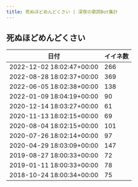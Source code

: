 ```yaml
---
title: 死ぬほどめんどくさい | 深夜の歌詞Bot集計
---
```

## 死ぬほどめんどくさい

|日付|イイネ数|
|-|-|
|2022-12-02 18:02:47+00:00|266|
|2022-08-28 18:02:37+00:00|369|
|2022-06-05 18:02:38+00:00|138|
|2022-01-09 18:04:19+00:00|90|
|2020-12-14 18:03:27+00:00|61|
|2020-11-13 18:02:15+00:00|69|
|2020-08-04 18:02:15+00:00|101|
|2020-07-26 18:02:14+00:00|97|
|2020-04-29 18:03:09+00:00|147|
|2019-08-27 18:00:33+00:00|72|
|2019-01-11 18:00:33+00:00|78|
|2018-10-24 18:00:34+00:00|75|
